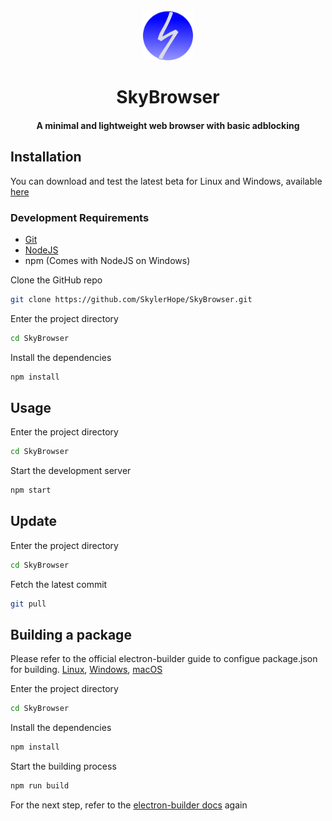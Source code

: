 <div align="center">

<img src="./assets/logo.png" alt="AppLogo" width="80" height="80">

# SkyBrowser
#### A minimal and lightweight web browser with basic adblocking
</div>

## Installation

You can download and test the latest beta for Linux and Windows, available [here](https://github.com/SkylerHope/SkyBrowser/releases/tag/beta-0.3.8)


### Development Requirements

- [Git](https://git-scm.com/downloads)
- [NodeJS](https://nodejs.org/en)
- npm (Comes with NodeJS on Windows)

Clone the GitHub repo
```bash
git clone https://github.com/SkylerHope/SkyBrowser.git
```
Enter the project directory
```bash
cd SkyBrowser
```
Install the dependencies
```bash
npm install
```

## Usage

Enter the project directory
```bash
cd SkyBrowser
```
Start the development server
```bash
npm start
```

## Update

Enter the project directory
```bash
cd SkyBrowser
```
Fetch the latest commit
```bash
git pull
```

## Building a package
Please refer to the official electron-builder guide to configue package.json for building. [Linux](https://www.electron.build/configuration/linux), [Windows](https://www.electron.build/configuration/win), [macOS](https://www.electron.build/configuration/mac)

Enter the project directory
```bash
cd SkyBrowser
```
Install the dependencies
```bash
npm install
```
Start the building process
```bash
npm run build
```
For the next step, refer to the [electron-builder docs](https://www.electron.build/multi-platform-build) again